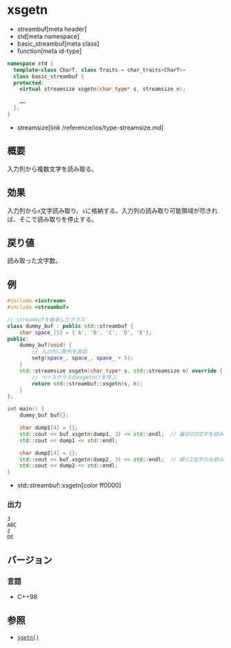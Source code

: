 # xsgetn
* streambuf[meta header]
* std[meta namespace]
* basic_streambuf[meta class]
* function[meta id-type]

```cpp
namespace std {
  template<class CharT, class Traits = char_traits<CharT>>
  class basic_streambuf {
  protected:
    virtual streamsize xsgetn(char_type* s, streamsize n);

    ……
  };
}
```
* streamsize[link /reference/ios/type-streamsize.md]

## 概要
入力列から複数文字を読み取る。

## 効果
入力列から`n`文字読み取り、`s`に格納する。入力列の読み取り可能領域が尽きれば、そこで読み取りを停止する。

## 戻り値
読み取った文字数。

## 例
```cpp example
#include <iostream>
#include <streambuf>

// streambufを継承したクラス
class dummy_buf : public std::streambuf {
    char space_[5] = {'A', 'B', 'C', 'D', 'E'};
public:
    dummy_buf(void) {
        // 入力列に配列を設定
        setg(space_, space_, space_ + 5);
    }
    std::streamsize xsgetn(char_type* s, std::streamsize n) override {
        // ベースクラスのxsgetn()を呼ぶ
        return std::streambuf::xsgetn(s, n);
    }
};

int main() {
    dummy_buf buf{};

    char dump1[4] = {};
    std::cout << buf.xsgetn(dump1, 3) << std::endl;  // 最初の3文字を読み取る
    std::cout << dump1 << std::endl;

    char dump2[4] = {};
    std::cout << buf.xsgetn(dump2, 3) << std::endl;  // 続く2文字のみ読み取る
    std::cout << dump2 << std::endl;
}
```
* std::streambuf::xsgetn[color ff0000]

### 出力
```
3
ABC
2
DE
```

## バージョン
### 言語
- C++98

## 参照
- [`sgetn()`](sgetn.md)
